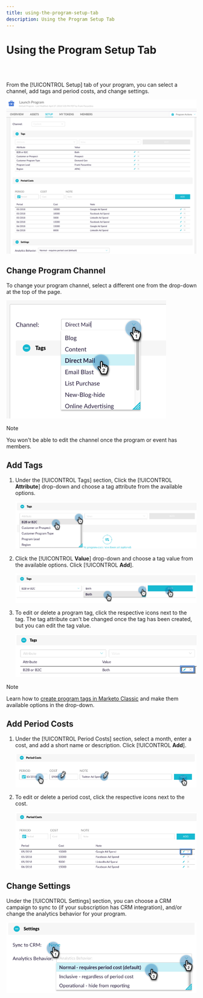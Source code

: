 ```yaml
---
title: using-the-program-setup-tab
description: Using the Program Setup Tab
---
```


# Using the Program Setup Tab

<br>&nbsp;

From the [!UICONTROL Setup] tab of your program, you can select a channel, add tags and period costs, and change settings.

   ![Image One](/help/sky/assets/programs/using-the-program-setup-tab/using-the-program-setup-tab-1.png)

## Change Program Channel

To change your program channel, select a different one from the drop-down at the top of the page.

   ![Image Two](/help/sky/assets/programs/using-the-program-setup-tab/using-the-program-setup-tab-2.png)

>[!NOTE]
>
>You won't be able to edit the channel once the program or event has members.

## Add Tags

1. Under the [!UICONTROL Tags] section, Click the [!UICONTROL **Attribute**] drop-down and choose a tag attribute from the available options.

   ![Image Three](/help/sky/assets/programs/using-the-program-setup-tab/using-the-program-setup-tab-3.png)

1. Click the [!UICONTROL **Value**] drop-down and choose a tag value from the available options. Click [!UICONTROL **Add**].

   ![Image Four](/help/sky/assets/programs/using-the-program-setup-tab/using-the-program-setup-tab-4.png)

1. To edit or delete a program tag, click the respective icons next to the tag. The tag attribute can't be changed once the tag has been created, but you can edit the tag value.

   ![Image Five](/help/sky/assets/programs/using-the-program-setup-tab/using-the-program-setup-tab-5.png)

>[!NOTE]
>
>Learn how to [create program tags in Marketo Classic](https://docs.marketo.com/display/public/DOCS/Create+a+New+Program+Tag+and+Tag+Values) and make them available options in the drop-down.

## Add Period Costs

1. Under the [!UICONTROL Period Costs] section, select a month, enter a cost, and add a short name or description. Click [!UICONTROL **Add**].

   ![Image Six](/help/sky/assets/programs/using-the-program-setup-tab/using-the-program-setup-tab-6.png)

1. To edit or delete a period cost, click the respective icons next to the cost.

   ![Image Seven](/help/sky/assets/programs/using-the-program-setup-tab/using-the-program-setup-tab-7.png)

## Change Settings

Under the [!UICONTROL Settings] section, you can choose a CRM campaign to sync to (if your subscription has CRM integration), and/or change the analytics behavior for your program.

   ![Image Eight](/help/sky/assets/programs/using-the-program-setup-tab/using-the-program-setup-tab-8.png)

